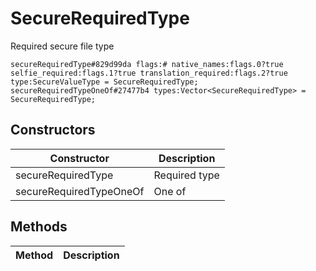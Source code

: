 # SecureRequiredType
Required secure file type

```
secureRequiredType#829d99da flags:# native_names:flags.0?true selfie_required:flags.1?true translation_required:flags.2?true type:SecureValueType = SecureRequiredType;
secureRequiredTypeOneOf#27477b4 types:Vector<SecureRequiredType> = SecureRequiredType;
```

## Constructors
| Constructor | Description |
| ---- | ----------- |
| secureRequiredType | Required type |
| secureRequiredTypeOneOf | One of |


## Methods
| Method | Description |
| ---- | ----------- |


